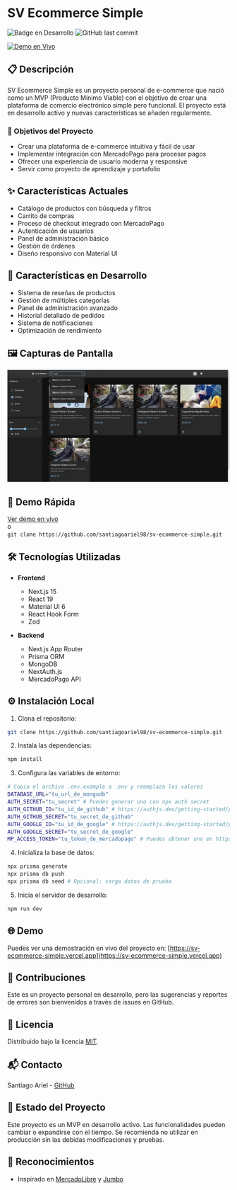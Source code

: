# SV Ecommerce Simple

![Badge en Desarrollo](https://img.shields.io/badge/STATUS-EN%20DESARROLLO-green?style=for-the-badge)
![GitHub last commit](https://img.shields.io/github/last-commit/santiagoariel98/sv-ecommerce-simple?style=for-the-badge)

[![Demo en Vivo](https://img.shields.io/badge/🔗_Demo_en_Vivo-Click_aquí-blue?style=for-the-badge&logo=vercel)](https://sv-ecommerce-simple.vercel.app)

## 📋 Descripción
SV Ecommerce Simple es un proyecto personal de e-commerce que nació como un MVP (Producto Mínimo Viable) con el objetivo de crear una plataforma de comercio electrónico simple pero funcional. El proyecto está en desarrollo activo y nuevas características se añaden regularmente.

### 🎯 Objetivos del Proyecto
- Crear una plataforma de e-commerce intuitiva y fácil de usar
- Implementar integración con MercadoPago para procesar pagos
- Ofrecer una experiencia de usuario moderna y responsive
- Servir como proyecto de aprendizaje y portafolio

## ✨ Características Actuales
- Catálogo de productos con búsqueda y filtros
- Carrito de compras
- Proceso de checkout integrado con MercadoPago
- Autenticación de usuarios
- Panel de administración básico
- Gestión de órdenes
- Diseño responsivo con Material UI

## 🚧 Características en Desarrollo
- Sistema de reseñas de productos
- Gestión de múltiples categorías
- Panel de administración avanzado
- Historial detallado de pedidos
- Sistema de notificaciones
- Optimización de rendimiento

## 🖼️ Capturas de Pantalla
![Vista Previa](/public/images/sv-ecommerce-simple-1.webp)

## 🚀 Demo Rápida
[Ver demo en vivo](https://sv-ecommerce-simple.vercel.app)  
o  
`git clone https://github.com/santiagoariel98/sv-ecommerce-simple.git`

## 🛠️ Tecnologías Utilizadas
- **Frontend**
  - Next.js 15
  - React 19
  - Material UI 6
  - React Hook Form
  - Zod

- **Backend**
  - Next.js App Router
  - Prisma ORM
  - MongoDB
  - NextAuth.js
  - MercadoPago API

## ⚙️ Instalación Local

1. Clona el repositorio:
```bash
git clone https://github.com/santiagoariel98/sv-ecommerce-simple.git
```

2. Instala las dependencias:
```bash
npm install
```

3. Configura las variables de entorno:
```bash
# Copia el archivo .env.example a .env y reemplaza los valores
DATABASE_URL="tu_url_de_mongodb"
AUTH_SECRET="tu_secret" # Puedes generar uno con npx auth secret
AUTH_GITHUB_ID="tu_id_de_github" # https://authjs.dev/getting-started/providers/github
AUTH_GITHUB_SECRET="tu_secret_de_github"
AUTH_GOOGLE_ID="tu_id_de_google" # https://authjs.dev/getting-started/providers/google
AUTH_GOOGLE_SECRET="tu_secret_de_google"
MP_ACCESS_TOKEN="tu_token_de_mercadopago" # Puedes obtener uno en https://www.mercadopago.com.ar/developers/panel
```

4. Inicializa la base de datos:
```bash
npx prisma generate
npx prisma db push
npx prisma db seed # Opcional: carga datos de prueba
```

5. Inicia el servidor de desarrollo:
```bash
npm run dev
```

## 🌐 Demo
Puedes ver una demostración en vivo del proyecto en:
[https://sv-ecommerce-simple.vercel.app](https://sv-ecommerce-simple.vercel.app)

## 🤝 Contribuciones
Este es un proyecto personal en desarrollo, pero las sugerencias y reportes de errores son bienvenidos a través de issues en GitHub.

## 📄 Licencia
Distribuido bajo la licencia [MIT](https://choosealicense.com/licenses/mit/).

## 📬 Contacto
Santiago Ariel - [GitHub](https://github.com/santiagoariel98)

## 🚧 Estado del Proyecto
Este proyecto es un MVP en desarrollo activo. Las funcionalidades pueden cambiar o expandirse con el tiempo. Se recomienda no utilizar en producción sin las debidas modificaciones y pruebas.

## 🙌 Reconocimientos
- Inspirado en [MercadoLibre](https://www.mercadolibre.com.ar) y [Jumbo](https://www.jumbo.com.ar)

